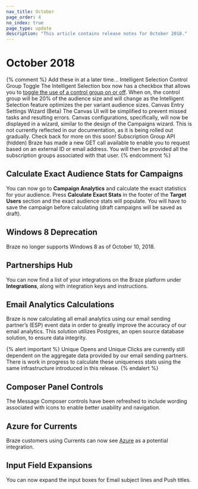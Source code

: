 ```yaml
---
nav_title: October
page_order: 4
no_index: true
page_type: update
description: "This article contains release notes for October 2018."
---
```

# October 2018

{% comment %}
  Add these in at a later time...
  Intelligent Selection Control Group Toggle
  The Intelligent Selection box now has a checkbox that allows you to [toggle the use of a control group on or off]({{site.baseurl}}/user_guide/engagement_tools/campaigns/testing_and_more/multivariate_testing/#including-a-control-group). When on, the control group will be 20% of the audience size and will change as the Intelligent Selection feature optimizes the per variant audience sizes.
  Canvas Entry Settings Wizard (Beta)
  The Canvas UI will be simplified to prevent missed tasks and resulting errors. Canvas configurations, specifically, will now be displayed in a wizard, similar to the design of the Campaigns wizard. This is not currently reflected in our documentation, as it is being rolled out gradually. Check back for more on this soon!
  Subscription Group API (hidden)
  Braze has made a new GET call available to enable you to request based on an external ID or email address. You will then be provided all the subscription groups associated with that user.
{% endcomment %}

## Calculate Exact Audience Stats for Campaigns

You can now go to **Campaign Analytics** and calculate the exact statistics for your audience. Press __Calculate Exact Stats__ in the footer of the __Target Users__ section and the exact audience stats will populate. You will have to save the campaign before calculating (draft campaigns will be saved as draft).

## Windows 8 Deprecation

Braze no longer supports Windows 8 as of October 10, 2018.

## Partnerships Hub

You can now find a list of your integrations on the Braze platform under __Integrations__, along with integration keys and instructions.

## Email Analytics Calculations

Braze is now calculating all email analytics using our email sending partner’s (ESP) event data in order to greatly improve the accuracy of our email analytics. This solution utilizes Postgres, an open source database solution, to ensure data integrity.

{% alert important %}
Unique Opens and Unique Clicks are currently still dependent on the aggregate data provided by our email sending partners. There is work in progress to calculate these uniqueness stats using the same infrastructure introduced in this release.
{% endalert %}

## Composer Panel Controls

The Message Composer controls have been refreshed to include wording associated with icons to enable better usability and navigation.

## Azure for Currents

Braze customers using Currents can now see [Azure]({{site.baseurl}}/partners/braze_currents/data_storage_integrations/partners/microsoft_azure_blob_storage/) as a potential integration.

## Input Field Expansions

You can now expand the input boxes for Email subject lines and Push titles.
